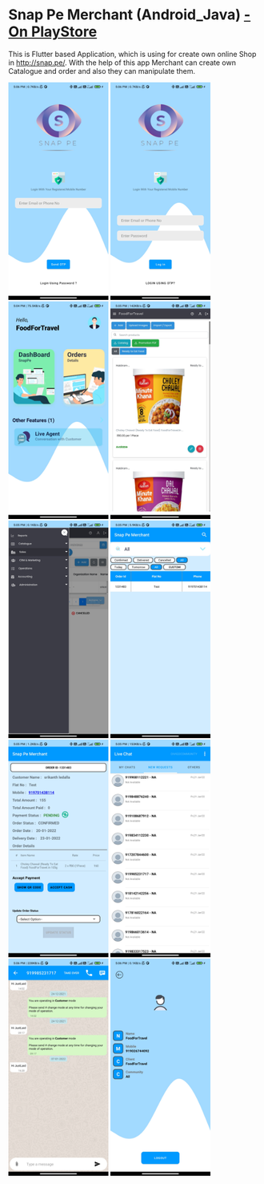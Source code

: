 # Snap Pe Merchant (Android_Java) <a href="https://play.google.com/store/apps/details?id=com.divigo.snapbasketdelivery">- On PlayStore</a>

This is Flutter based Application, which is using for create own online Shop in http://snap.pe/.
With the help of this app Merchant can create own Catalogue and order and also they can manipulate them.

<img src="1.jpg" width="200"> <img src="2.jpg" width="200"> 
<img src="3.jpg" width="200"> <img src="4.jpg" width="200"> 
<img src="5.jpg" width="200"> <img src="6.jpg" width="200"> 
<img src="7.jpg" width="200"> <img src="8.jpg" width="200"> 
<img src="9.jpg" width="200"> <img src="10.jpg" width="200"> 


